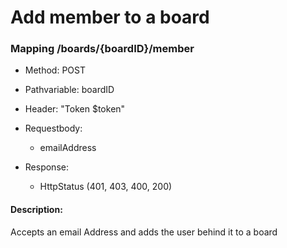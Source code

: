 # Add member to a board

### Mapping /boards/{boardID}/member

* Method: POST

* Pathvariable: boardID

* Header: "Token $token"

* Requestbody:
    * emailAddress

* Response:
    * HttpStatus (401, 403, 400, 200)

#### Description:

Accepts an email Address and adds the user behind it to a board 
